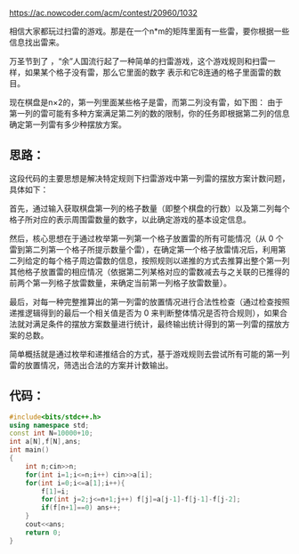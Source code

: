 https://ac.nowcoder.com/acm/contest/20960/1032



相信大家都玩过扫雷的游戏。那是在一个n*m的矩阵里面有一些雷，要你根据一些信息找出雷来。

万圣节到了 ，“余”人国流行起了一种简单的扫雷游戏，这个游戏规则和扫雷一样，如果某个格子没有雷，那么它里面的数字 表示和它8连通的格子里面雷的数目。

现在棋盘是n×2的，第一列里面某些格子是雷，而第二列没有雷，如下图： 由于第一列的雷可能有多种方案满足第二列的数的限制，你的任务即根据第二列的信息确定第一列雷有多少种摆放方案。

## 思路：

这段代码的主要思想是解决特定规则下扫雷游戏中第一列雷的摆放方案计数问题，具体如下：

首先，通过输入获取棋盘第一列的格子数量（即整个棋盘的行数）以及第二列每个格子所对应的表示周围雷数量的数字，以此确定游戏的基本设定信息。

然后，核心思想在于通过枚举第一列第一个格子放置雷的所有可能情况（从 0 个雷到第二列第一个格子所提示数量个雷），在确定第一个格子放雷情况后，利用第二列给定的每个格子周边雷数的信息，按照规则以递推的方式去推算出整个第一列其他格子放置雷的相应情况（依据第二列某格对应的雷数减去与之关联的已推得的前两个第一列格子放雷数量，来确定当前第一列格子放雷数量）。

最后，对每一种完整推算出的第一列雷的放置情况进行合法性检查（通过检查按照递推逻辑得到的最后一个相关值是否为 0 来判断整体情况是否符合规则），如果合法就对满足条件的摆放方案数量进行统计，最终输出统计得到的第一列雷的摆放方案的总数。

简单概括就是通过枚举和递推结合的方式，基于游戏规则去尝试所有可能的第一列雷的放置情况，筛选出合法的方案并计数输出。

## 代码：

```cpp
#include<bits/stdc++.h>
using namespace std;
const int N=10000+10;
int a[N],f[N],ans;
int main()
{
    int n;cin>>n;
    for(int i=1;i<=n;i++) cin>>a[i];
    for(int i=0;i<=a[1];i++){
        f[1]=i;
        for(int j=2;j<=n+1;j++) f[j]=a[j-1]-f[j-1]-f[j-2];
        if(f[n+1]==0) ans++;
    }
    cout<<ans;
    return 0;
}
```

